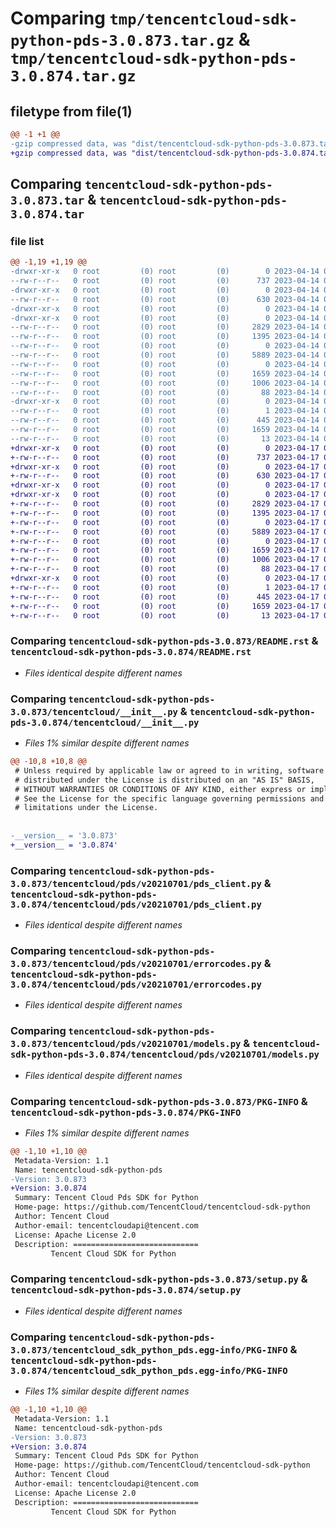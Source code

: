# Comparing `tmp/tencentcloud-sdk-python-pds-3.0.873.tar.gz` & `tmp/tencentcloud-sdk-python-pds-3.0.874.tar.gz`

## filetype from file(1)

```diff
@@ -1 +1 @@
-gzip compressed data, was "dist/tencentcloud-sdk-python-pds-3.0.873.tar", last modified: Fri Apr 14 00:49:27 2023, max compression
+gzip compressed data, was "dist/tencentcloud-sdk-python-pds-3.0.874.tar", last modified: Mon Apr 17 00:39:27 2023, max compression
```

## Comparing `tencentcloud-sdk-python-pds-3.0.873.tar` & `tencentcloud-sdk-python-pds-3.0.874.tar`

### file list

```diff
@@ -1,19 +1,19 @@
-drwxr-xr-x   0 root         (0) root         (0)        0 2023-04-14 00:49:27.000000 tencentcloud-sdk-python-pds-3.0.873/
--rw-r--r--   0 root         (0) root         (0)      737 2023-04-14 00:49:27.000000 tencentcloud-sdk-python-pds-3.0.873/README.rst
-drwxr-xr-x   0 root         (0) root         (0)        0 2023-04-14 00:49:27.000000 tencentcloud-sdk-python-pds-3.0.873/tencentcloud/
--rw-r--r--   0 root         (0) root         (0)      630 2023-04-14 00:49:27.000000 tencentcloud-sdk-python-pds-3.0.873/tencentcloud/__init__.py
-drwxr-xr-x   0 root         (0) root         (0)        0 2023-04-14 00:49:27.000000 tencentcloud-sdk-python-pds-3.0.873/tencentcloud/pds/
-drwxr-xr-x   0 root         (0) root         (0)        0 2023-04-14 00:49:27.000000 tencentcloud-sdk-python-pds-3.0.873/tencentcloud/pds/v20210701/
--rw-r--r--   0 root         (0) root         (0)     2829 2023-04-14 00:49:27.000000 tencentcloud-sdk-python-pds-3.0.873/tencentcloud/pds/v20210701/pds_client.py
--rw-r--r--   0 root         (0) root         (0)     1395 2023-04-14 00:49:27.000000 tencentcloud-sdk-python-pds-3.0.873/tencentcloud/pds/v20210701/errorcodes.py
--rw-r--r--   0 root         (0) root         (0)        0 2023-04-14 00:49:27.000000 tencentcloud-sdk-python-pds-3.0.873/tencentcloud/pds/v20210701/__init__.py
--rw-r--r--   0 root         (0) root         (0)     5889 2023-04-14 00:49:27.000000 tencentcloud-sdk-python-pds-3.0.873/tencentcloud/pds/v20210701/models.py
--rw-r--r--   0 root         (0) root         (0)        0 2023-04-14 00:49:27.000000 tencentcloud-sdk-python-pds-3.0.873/tencentcloud/pds/__init__.py
--rw-r--r--   0 root         (0) root         (0)     1659 2023-04-14 00:49:27.000000 tencentcloud-sdk-python-pds-3.0.873/PKG-INFO
--rw-r--r--   0 root         (0) root         (0)     1006 2023-04-14 00:49:27.000000 tencentcloud-sdk-python-pds-3.0.873/setup.py
--rw-r--r--   0 root         (0) root         (0)       88 2023-04-14 00:49:27.000000 tencentcloud-sdk-python-pds-3.0.873/setup.cfg
-drwxr-xr-x   0 root         (0) root         (0)        0 2023-04-14 00:49:27.000000 tencentcloud-sdk-python-pds-3.0.873/tencentcloud_sdk_python_pds.egg-info/
--rw-r--r--   0 root         (0) root         (0)        1 2023-04-14 00:49:27.000000 tencentcloud-sdk-python-pds-3.0.873/tencentcloud_sdk_python_pds.egg-info/dependency_links.txt
--rw-r--r--   0 root         (0) root         (0)      445 2023-04-14 00:49:27.000000 tencentcloud-sdk-python-pds-3.0.873/tencentcloud_sdk_python_pds.egg-info/SOURCES.txt
--rw-r--r--   0 root         (0) root         (0)     1659 2023-04-14 00:49:27.000000 tencentcloud-sdk-python-pds-3.0.873/tencentcloud_sdk_python_pds.egg-info/PKG-INFO
--rw-r--r--   0 root         (0) root         (0)       13 2023-04-14 00:49:27.000000 tencentcloud-sdk-python-pds-3.0.873/tencentcloud_sdk_python_pds.egg-info/top_level.txt
+drwxr-xr-x   0 root         (0) root         (0)        0 2023-04-17 00:39:27.000000 tencentcloud-sdk-python-pds-3.0.874/
+-rw-r--r--   0 root         (0) root         (0)      737 2023-04-17 00:39:27.000000 tencentcloud-sdk-python-pds-3.0.874/README.rst
+drwxr-xr-x   0 root         (0) root         (0)        0 2023-04-17 00:39:27.000000 tencentcloud-sdk-python-pds-3.0.874/tencentcloud/
+-rw-r--r--   0 root         (0) root         (0)      630 2023-04-17 00:39:27.000000 tencentcloud-sdk-python-pds-3.0.874/tencentcloud/__init__.py
+drwxr-xr-x   0 root         (0) root         (0)        0 2023-04-17 00:39:27.000000 tencentcloud-sdk-python-pds-3.0.874/tencentcloud/pds/
+drwxr-xr-x   0 root         (0) root         (0)        0 2023-04-17 00:39:27.000000 tencentcloud-sdk-python-pds-3.0.874/tencentcloud/pds/v20210701/
+-rw-r--r--   0 root         (0) root         (0)     2829 2023-04-17 00:39:27.000000 tencentcloud-sdk-python-pds-3.0.874/tencentcloud/pds/v20210701/pds_client.py
+-rw-r--r--   0 root         (0) root         (0)     1395 2023-04-17 00:39:27.000000 tencentcloud-sdk-python-pds-3.0.874/tencentcloud/pds/v20210701/errorcodes.py
+-rw-r--r--   0 root         (0) root         (0)        0 2023-04-17 00:39:27.000000 tencentcloud-sdk-python-pds-3.0.874/tencentcloud/pds/v20210701/__init__.py
+-rw-r--r--   0 root         (0) root         (0)     5889 2023-04-17 00:39:27.000000 tencentcloud-sdk-python-pds-3.0.874/tencentcloud/pds/v20210701/models.py
+-rw-r--r--   0 root         (0) root         (0)        0 2023-04-17 00:39:27.000000 tencentcloud-sdk-python-pds-3.0.874/tencentcloud/pds/__init__.py
+-rw-r--r--   0 root         (0) root         (0)     1659 2023-04-17 00:39:27.000000 tencentcloud-sdk-python-pds-3.0.874/PKG-INFO
+-rw-r--r--   0 root         (0) root         (0)     1006 2023-04-17 00:39:27.000000 tencentcloud-sdk-python-pds-3.0.874/setup.py
+-rw-r--r--   0 root         (0) root         (0)       88 2023-04-17 00:39:27.000000 tencentcloud-sdk-python-pds-3.0.874/setup.cfg
+drwxr-xr-x   0 root         (0) root         (0)        0 2023-04-17 00:39:27.000000 tencentcloud-sdk-python-pds-3.0.874/tencentcloud_sdk_python_pds.egg-info/
+-rw-r--r--   0 root         (0) root         (0)        1 2023-04-17 00:39:27.000000 tencentcloud-sdk-python-pds-3.0.874/tencentcloud_sdk_python_pds.egg-info/dependency_links.txt
+-rw-r--r--   0 root         (0) root         (0)      445 2023-04-17 00:39:27.000000 tencentcloud-sdk-python-pds-3.0.874/tencentcloud_sdk_python_pds.egg-info/SOURCES.txt
+-rw-r--r--   0 root         (0) root         (0)     1659 2023-04-17 00:39:27.000000 tencentcloud-sdk-python-pds-3.0.874/tencentcloud_sdk_python_pds.egg-info/PKG-INFO
+-rw-r--r--   0 root         (0) root         (0)       13 2023-04-17 00:39:27.000000 tencentcloud-sdk-python-pds-3.0.874/tencentcloud_sdk_python_pds.egg-info/top_level.txt
```

### Comparing `tencentcloud-sdk-python-pds-3.0.873/README.rst` & `tencentcloud-sdk-python-pds-3.0.874/README.rst`

 * *Files identical despite different names*

### Comparing `tencentcloud-sdk-python-pds-3.0.873/tencentcloud/__init__.py` & `tencentcloud-sdk-python-pds-3.0.874/tencentcloud/__init__.py`

 * *Files 1% similar despite different names*

```diff
@@ -10,8 +10,8 @@
 # Unless required by applicable law or agreed to in writing, software
 # distributed under the License is distributed on an "AS IS" BASIS,
 # WITHOUT WARRANTIES OR CONDITIONS OF ANY KIND, either express or implied.
 # See the License for the specific language governing permissions and
 # limitations under the License.
 
 
-__version__ = '3.0.873'
+__version__ = '3.0.874'
```

### Comparing `tencentcloud-sdk-python-pds-3.0.873/tencentcloud/pds/v20210701/pds_client.py` & `tencentcloud-sdk-python-pds-3.0.874/tencentcloud/pds/v20210701/pds_client.py`

 * *Files identical despite different names*

### Comparing `tencentcloud-sdk-python-pds-3.0.873/tencentcloud/pds/v20210701/errorcodes.py` & `tencentcloud-sdk-python-pds-3.0.874/tencentcloud/pds/v20210701/errorcodes.py`

 * *Files identical despite different names*

### Comparing `tencentcloud-sdk-python-pds-3.0.873/tencentcloud/pds/v20210701/models.py` & `tencentcloud-sdk-python-pds-3.0.874/tencentcloud/pds/v20210701/models.py`

 * *Files identical despite different names*

### Comparing `tencentcloud-sdk-python-pds-3.0.873/PKG-INFO` & `tencentcloud-sdk-python-pds-3.0.874/PKG-INFO`

 * *Files 1% similar despite different names*

```diff
@@ -1,10 +1,10 @@
 Metadata-Version: 1.1
 Name: tencentcloud-sdk-python-pds
-Version: 3.0.873
+Version: 3.0.874
 Summary: Tencent Cloud Pds SDK for Python
 Home-page: https://github.com/TencentCloud/tencentcloud-sdk-python
 Author: Tencent Cloud
 Author-email: tencentcloudapi@tencent.com
 License: Apache License 2.0
 Description: ============================
         Tencent Cloud SDK for Python
```

### Comparing `tencentcloud-sdk-python-pds-3.0.873/setup.py` & `tencentcloud-sdk-python-pds-3.0.874/setup.py`

 * *Files identical despite different names*

### Comparing `tencentcloud-sdk-python-pds-3.0.873/tencentcloud_sdk_python_pds.egg-info/PKG-INFO` & `tencentcloud-sdk-python-pds-3.0.874/tencentcloud_sdk_python_pds.egg-info/PKG-INFO`

 * *Files 1% similar despite different names*

```diff
@@ -1,10 +1,10 @@
 Metadata-Version: 1.1
 Name: tencentcloud-sdk-python-pds
-Version: 3.0.873
+Version: 3.0.874
 Summary: Tencent Cloud Pds SDK for Python
 Home-page: https://github.com/TencentCloud/tencentcloud-sdk-python
 Author: Tencent Cloud
 Author-email: tencentcloudapi@tencent.com
 License: Apache License 2.0
 Description: ============================
         Tencent Cloud SDK for Python
```

